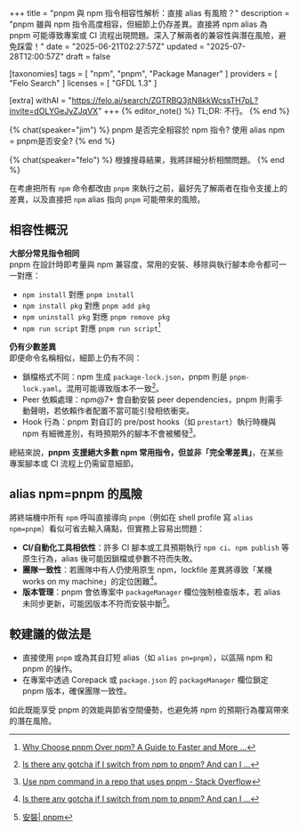 +++
title = "pnpm 與 npm 指令相容性解析：直接 alias 有風險？"
description = "pnpm 雖與 npm 指令高度相容，但細節上仍存差異。直接將 npm alias 為 pnpm 可能導致專案或 CI 流程出現問題。深入了解兩者的兼容性與潛在風險，避免踩雷！"
date = "2025-06-21T02:27:57Z"
updated = "2025-07-28T12:00:57Z"
draft = false

[taxonomies]
tags = [ "npm", "pnpm", "Package Manager" ]
providers = [ "Felo Search" ]
licenses = [ "GFDL 1.3" ]

[extra]
withAI = "<https://felo.ai/search/ZGTRBQ3jtN8kkWcssTH7pL?invite=dOLYGeJyZJqVX>"
+++
{% editor_note() %}
TL;DR: 不行。
{% end %}

{% chat(speaker="jim") %}
pnpm 是否完全相容於 npm 指令? 使用 alias npm = pnpm是否安全?
{% end %}

{% chat(speaker="felo") %}
根據搜尋結果，我將詳細分析相關問題。
{% end %}

在考慮把所有 `npm` 命令都改由 `pnpm` 來執行之前，最好先了解兩者在指令支援上的差異，以及直接把 `npm` alias 指向 `pnpm` 可能帶來的風險。

## 相容性概況

**大部分常見指令相同**  
pnpm 在設計時即考量與 npm 兼容度，常用的安裝、移除與執行腳本命令都可一一對應：  

- `npm install` 對應 `pnpm install`  
- `npm install pkg` 對應 `pnpm add pkg`  
- `npm uninstall pkg` 對應 `pnpm remove pkg`  
- `npm run script` 對應 `pnpm run script`[^2]  

**仍有少數差異**  
即便命令名稱相似，細節上仍有不同：  

- 鎖檔格式不同：npm 生成 `package-lock.json`，pnpm 則是 `pnpm-lock.yaml`。混用可能導致版本不一致[^3]。  
- Peer 依賴處理：npm@7+ 會自動安裝 peer dependencies，pnpm 則需手動聲明，若依賴作者配置不當可能引發相依衝突。  
- Hook 行為：pnpm 對自訂的 pre/post hooks（如 `prestart`）執行時機與 npm 有細微差別，有時預期外的腳本不會被觸發[^15]。  

總結來說，**pnpm 支援絕大多數 npm 常用指令，但並非「完全零差異」**，在某些專案腳本或 CI 流程上仍需留意細節。

## alias npm=pnpm 的風險

將終端機中所有 `npm` 呼叫直接導向 `pnpm`（例如在 shell profile 寫 `alias npm=pnpm`）看似可省去輸入痛點，但實務上容易出問題：

- **CI/自動化工具相依性**：許多 CI 腳本或工具預期執行 `npm ci`、`npm publish` 等原生行為，alias 後可能因鎖檔或參數不符而失敗。  
- **團隊一致性**：若團隊中有人仍使用原生 npm，lockfile 差異將導致「某機 works on my machine」的定位困難[^3]。  
- **版本管理**：pnpm 會依專案中 `packageManager` 欄位強制檢查版本，若 alias 未同步更新，可能因版本不符而安裝中斷[^6]。  

## 較建議的做法是

- 直接使用 `pnpm` 或為其自訂短 alias（如 `alias pn=pnpm`），以區隔 npm 和 pnpm 的操作。  
- 在專案中透過 Corepack 或 `package.json` 的 `packageManager` 欄位鎖定 pnpm 版本，確保團隊一致性。  

如此既能享受 pnpm 的效能與節省空間優勢，也避免將 npm 的預期行為覆寫帶來的潛在風險。

[^2]: [Why Choose pnpm Over npm? A Guide to Faster and More ...](https://medium.com/@chauhananubhav16/why-choose-pnpm-over-npm-a-guide-to-faster-and-more-efficient-package-management-084041268519)
[^3]: [Is there any gotcha if I switch from npm to pnpm? And can I ...](https://news.ycombinator.com/item?id=30920152)
[^6]: [安裝| pnpm](https://pnpm.io/zh-TW/9.x/installation)
[^15]: [Use npm command in a repo that uses pnpm - Stack Overflow](https://stackoverflow.com/questions/76390323/use-npm-command-in-a-repo-that-uses-pnpm)
